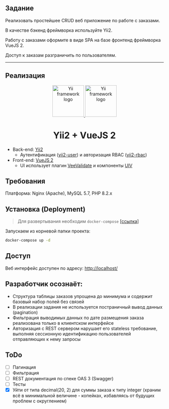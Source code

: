 Задание
---
Реализовать простейшее CRUD веб приложение по работе с заказами.

В качестве бэкенд фреймворка используйте Yii2.

Работу с заказами оформите в виде SPA на базе фронтенд фреймворка VueJS 2.

Доступ к заказам разграничить по пользователям.

---

Реализация
---

<p style="text-align: center">
    <a href="https://www.yiiframework.com/" target="_blank">
        <img src="https://avatars0.githubusercontent.com/u/993323" height="100px" alt="Yii framework logo" />
    </a>
    <a href="https://vuejs.org/" target="_blank">
        <img src="https://vuejs.org/images/logo.png" height="100px" alt="Yii framework logo" />
    </a>
</p>
<h1 style="text-align: center">Yii2 + VueJS 2</h1>

- Back-end: [Yii2](https://www.yiiframework.com/)
    - Аутентификация ([yii2-user](https://github.com/dektrium/yii2-user)) и авторизация RBAC ([yii2-rbac](https://github.com/dektrium/yii2-rbac))
- Front-end: [VueJS 2](https://vuejs.org/)
    - UI использует плагин [VeeValidate](http://vee-validate.logaretm.com/) и компоненты [UIV](https://uiv.wxsm.space/)


Требования
---

Платформа: Nginx (Apache), MySQL 5.7, PHP 8.2.x


Установка (Deployment)
---

> Для развертывания необходим `docker-compose` [[ссылка]](https://docs.docker.com/compose/install/)


Запускаем из корневой папки проекта:

```sh
docker-compose up -d
```

Доступ
---

Веб интерфейс доступен по адресу: [http://localhost/](http://localhost/)

Разработчик осознаёт:
---

- Структура таблицы заказов упрощена до минимума и содержит базовый набор полей без связей
- В реализации задания не используется постраничный вывод данных (pagination)
- Фильтрация выводимых данных по дате размещения заказа реализована только в клиентском интерфейсе
- Авторизация с REST сервером нарушает его stateless требование, выполняя сессионную идентификацию пользователей отправляющих к нему запросы

ToDo
--

- [ ] Пагинация
- [ ] Фильтрация
- [ ] REST документация по спеке OAS 3 (Swagger)
- [ ] Тесты  
- [x] Уйти от типа decimal(20, 2) для суммы заказа к типу integer (храним всё в минимальной величине - копейках, избавляясь от будущих проблем с округлением) 

